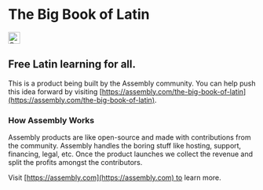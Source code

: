 # The Big Book of Latin

<a href="https://assembly.com/the-big-book-of-latin/bounties?utm_campaign=assemblage&utm_source=the-big-book-of-latin&utm_medium=repo_badge"><img src="https://asm-badger.herokuapp.com/the-big-book-of-latin/badges/tasks.svg" height="24px" alt="Open Tasks" /></a>

## Free Latin learning for all.

This is a product being built by the Assembly community. You can help push this idea forward by visiting [https://assembly.com/the-big-book-of-latin](https://assembly.com/the-big-book-of-latin).

### How Assembly Works

Assembly products are like open-source and made with contributions from the community. Assembly handles the boring stuff like hosting, support, financing, legal, etc. Once the product launches we collect the revenue and split the profits amongst the contributors.

Visit [https://assembly.com](https://assembly.com) to learn more.
